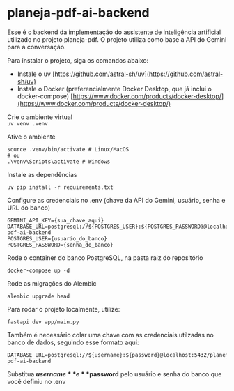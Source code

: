 # planeja-pdf-ai-backend

Esse é o backend da implementação do assistente de inteligência artificial utilizado no projeto planeja-pdf.
O projeto utiliza como base a API do Gemini para a conversação.

Para instalar o projeto, siga os comandos abaixo:

* Instale o uv
[https://github.com/astral-sh/uv](https://github.com/astral-sh/uv)
* Instale o Docker (preferencialmente Docker Desktop, que já inclui o docker-compose) [https://www.docker.com/products/docker-desktop/](https://www.docker.com/products/docker-desktop/)

Crie o ambiente virtual  
`
uv venv .venv
`

Ative o ambiente  

``` shell
source .venv/bin/activate # Linux/MacOS
# ou
.\venv\Scripts\activate # Windows
```

Instale as dependências
``` shell
uv pip install -r requirements.txt
```

Configure as credenciais no .env (chave da API do Gemini, usuário, senha e URL do banco)
``` shell
GEMINI_API_KEY={sua_chave_aqui}
DATABASE_URL=postgresql://${POSTGRES_USER}:${POSTGRES_PASSWORD}@localhost:5432/planeja-pdf-ai-backend
POSTGRES_USER={usuario_do_banco}
POSTGRES_PASSWORD={senha_do_banco}
```

Rode o container do banco PostgreSQL, na pasta raiz do repositório
``` shell
docker-compose up -d
```

Rode as migrações do Alembic

``` shell
alembic upgrade head
```

Para rodar o projeto localmente, utilize:

``` shell
fastapi dev app/main.py
```

Também é necessário colar uma chave com as credenciais utilzadas no banco de dados, seguindo esse formato aqui:

```
DATABASE_URL=postgresql://${username}:${password}@localhost:5432/planeja-pdf-ai-backend
```

Substitua **$username** e **$password** pelo usuário e senha do banco que você definiu no .env





